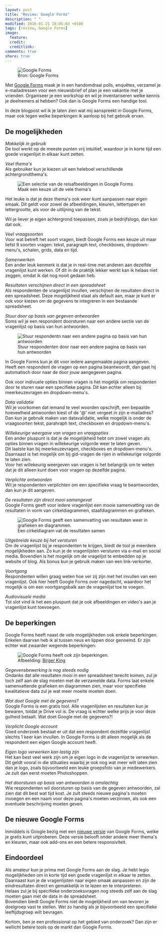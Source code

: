 ```yaml
---
layout: post
title: "Review: Google Forms"
description: " "
modified: 2016-01-21 18:05:03 +0100
tags: [review, Google Forms]
image:
  feature: 
  credit: 
  creditlink: 
comments: true
share: true
---
```


<figure>
<img src="/images/google-forms-camping-theme.png" alt="Google Forms">
<figcaption>Bron: Google Forms</figcaption>
</figure>

Met <a href="https://www.google.nl/intl/nl/forms/about/">Google
Forms</a> maak je in een handomdraai polls, enquêtes, verzamel je e-mailadressen voor een nieuwsbrief of plan je een vakantie met je vrienden. Organiseer je een workshop en wil je inventariseren welke kennis je deelnemers al hebben? Ook dan is Google Forms een handige tool.

In deze blogpost wil ik je laten zien wat mij aanspreekt in Google
Forms, maar ook tegen welke beperkingen ik aanloop bij het gebruik ervan.

<h2>De mogelijkheden</h2>

<em>Makkelijk in gebruik</em><br>
De tool werkt op de meeste punten vrij intuïtief, waardoor je in korte
tijd een goede vragenlijst in elkaar kunt zetten.<br>


<em> Veel thema's</em><br>
Als gebruiker kun je kiezen uit een heleboel verschillende
achtergrondthema's.

<figure class="floatright">
<img src="/images/travel-themas.png" alt="Een selectie van de
reisafbeeldingen in Google Forms">
<figcaption>Maak een keuze uit de vele thema's</figcaption>
</figure>

Het leuke is dat je deze thema's ook weer kunt aanpassen naar eigen
smaak. Dit geldt voor zowel de afbeeldingen, kleuren, lettertypen en
lettergrootte, als voor
de uitlijning van de tekst.

Wil je liever je eigen achtergrond toepassen, zoals je bedrijfslogo,
dan kan dat ook.

<em>Veel vraagsoorten</em><br>
Voor wat betreft het soort vragen, biedt Google Forms een keuze uit
maar liefst 9 soorten vragen: tekst, paragraph text, checkboxes,
dropdown-menu's, schalen, grids, data en tijd.

<em>Samenwerken</em><br>
Een ander leuk kenmerk is dat je in real-time met anderen aan dezelfde
vragenlijst kunt werken. Of dit in de praktijk lekker werkt kan ik
helaas niet zeggen, omdat ik dat nog nooit gedaan heb.

<em>Resultaten verschijnen direct in een spreadsheet</em><br>
Als respondenten de vragenlijst invullen, verschijnen de resultaten
direct in een spreadsheet. Deze mogelijkheid staat als default aan,
maar je kunt er ook voor kiezen om de gegevens te integreren in een bestaande spreadsheet.

<em>Stuur door op basis van gegeven antwoorden</em><br>
Soms wil je een respondent doorsturen naar een andere sectie van de
vragenlijst op basis van hun antwoorden.

<figure class="floatright">
<img src="/images/pagina-doorleiding.png" alt="Stuur respondentn naar
een andere pagina op basis van hun antwoorden">
<figcaption>Stuur respondenten door naar een andere pagina op basis
van hun antwoorden</figcaption>
</figure>

In Google Forms kun je dit voor
iedere aangemaakte pagina aangeven. Heeft een respondent de vragen op
een pagina beantwoordt, dan gaat hij automatisch door naar de door jouw aangegeven
pagina.

Ook voor indivuele opties binnen vragen is het mogelijk om
respondenten door te sturen naar een specifieke pagina. Dit kan echter
alleen bij meerkeuzevragen en dropdown-menu's. 


<em>Data validatie</em><br>
Wil je voorkomen dat iemand te veel woorden opschrijft, een bepaalde
hoeveelheid antwoorden kiest of de '@' niet vergeet in zijn
e-mailadres? Dan kun je gebruik maken van datavalidatie, welke
mogelijk is onder de vraagsoorten tekst, parahraph text, checkboxen en
dropdown-menu's.

<em>Willekeurige weergave van vragen en vraagopties</em><br>
Een ander pluspunt is dat je de mogelijkheid hebt om zowel vragen als
opties binnen vragen in willekeurige volgorde weer te laten geven.<br>
Dit laatste kan bij meerkeuzevragen, checkboxes en dropdown-menu's. 
Daarnaast is het mogelijk om bij gid-vragen de rijen in
willekeurige volgorde te laten zien.<br>
Voor het willekeurig weergeven van vragen is het belangrijk om te
weten dat je dit alleen kunt doen voor vragen op dezelfde pagina. 

<em>Verplichte antwoorden</em><br>
Wil je respondenten verplichten om een specifieke vraag te
beantwoorden, dan kun je dit aangeven.

<em>De resultaten zijn direct mooi samengevat</em><br>
Google Forms geeft voor iedere vragenlijst een mooie samenvatting van
de resultaten in vorm van cirkeldiagrammen, staafdiagrammen en
grafieken.

<figure>
<img src="/images/samenvatting-resultaten.png" alt="Google Forms geeft
een samenvatting van resultaten weer in grafieken en diagrammen.">
<figcaption>Een cirkeldiagram vat de resultaten samen</figcaption>
</figure>

<em>Uitgebreide keuze bij het versturen</em><br>
Om de vragenlijst bij je respondenten te krijgen, biedt de tool je
meerdere mogelijkheden aan. Zo kun je de vragenlijsten versturen via
e-mail en social media. Bovendien is het mogelijk om de vragelijst te
embedden op je website of blog. Als bonus kun je gebruik maken van een link-verkorter. 

<em>Voortgang</em><br>
Respondenten willen graag weten hoe ver zij zijn met het invullen van
een vragenlijst. Ook hier heeft Google Forms over nagedacht, waardoor
het mogelijk is om een voortgangsbalk aan de vragenlijst toe te
voegen.

<em>Audiovisuele media</em><br>
Tot slot vind ik het een pluspunt dat je ook afbeeldingen en video's
aan je vragenlijst kunt toevoegen. 


<h2>De beperkingen</h2>
Google Forms heeft naast de vele mogelijkheden ook enkele
beperkingen. Enkelen daarvan heb ik al tussen neus en lippen door
genoemd. Er zijn echter wat zwaarder wegende beperkingen:

<figure class="floatright">
<img src="/images/minpunt.jpg" alt="Google Forms heeft ook zijn beperkingen.">
<figcaption>Afbeelding: <a href="http://bit.ly/1PL1rcg">Birger King</a></figcaption>
</figure>


<em>Gegevensbewerking is nog steeds nodig</em><br>
Ondanks dat alle resultaten mooi in een spreadsheet terecht komen, zul
je toch zelf aan de slag moeten met de verzamelde data. Forms laat
enkele samenvattende grafieken en diagrammen zien, maar voor
specifieke kwalitatieve data zul je wat meer moeite moeten doen.

<em>Wat doet Google met de gegevens?</em><br>
Google Forms is een gratis tool. Alle vragenlijsten en resultaten kun
je bewaren, totdat je Drive vol is. De vraag is echter welke prijs je
voor deze gulheid betaalt. Wat doet Google met de gegevens?!

<em>Verplicht Google account</em><br>
Goed onderzoek bestaat er uit dat een respondent dezelfde vragenlijst
slechts 1 keer kan invullen. In Google Forms is dit alleen mogelijk als
de respondent een eigen Google account heeft. 

<em>Eigen logo verwerken kan lastig zijn</em><br>
Het kan best veel werk zijn om je eigen logo in de vragenlijst te
verwerken. Dit geldt vooral in die stituaties waarbij je ook nog wat
meer wilt laten zien dan je logo, zoals bijvoorbeeld een leuke
groepsfoto van je medewerkers. Je zult dan eerst moeten Photoshoppen. 

<em>Het doorsturen op basis van antwoorden is omslachtig</em><br>
Wie respondenten wil doorsturen op basis van de gegeven antwoorden,
zal zien dat dit best wat tijd kost. Je zult steeds nieuwe pagina's moeten
invoegen en een naam voor deze pagina's moeten verzinnen, als ook een
eventuele beschrijving moeten geven. 

<h2>De nieuwe Google Forms</h2>
Inmiddels is Google bezig met een <a
href="https://support.google.com/docs/answer/6281888?hl=en&ref_topic=6063584">nieuwe
versie</a> van Google Forms,
welke je gratis kunt uitproberen. Deze versie belooft onder andere meer thema's en
kleuren, maar ook add-ons en een betere responsiviteit. 

<h2>Eindoordeel</h2>
Als amateur kun je prima met Google Forms aan de slag. Je hebt legio mogelijkheden om in korte tijd een goede vragenlijst in
elkaar te zetten.<br>
Daarnaast kun je de vragenlijsten naar eigen smaak
aanpassen en
zijn de eindresultaten direct en gemakkelijk in te lezen en te
interpreteren.<br>
Helaas zul je bij specifieke onderzoeksvragen nog
steeds zelf aan de slag moeten gaan met de data in de
spreadsheet.<br>
Bovendien biedt Google Forms niet de mogelijkheid om van
tevoren je doelgroep vast te stellen. Wel zo handig als je
bijvoorbeeld een specifieke leeftijdsgroep wilt bevragen. 

Kortom, ben je een professional op het gebied van onderzoek? Dan zijn er
wellicht betere tools op de markt dan Google Forms.





